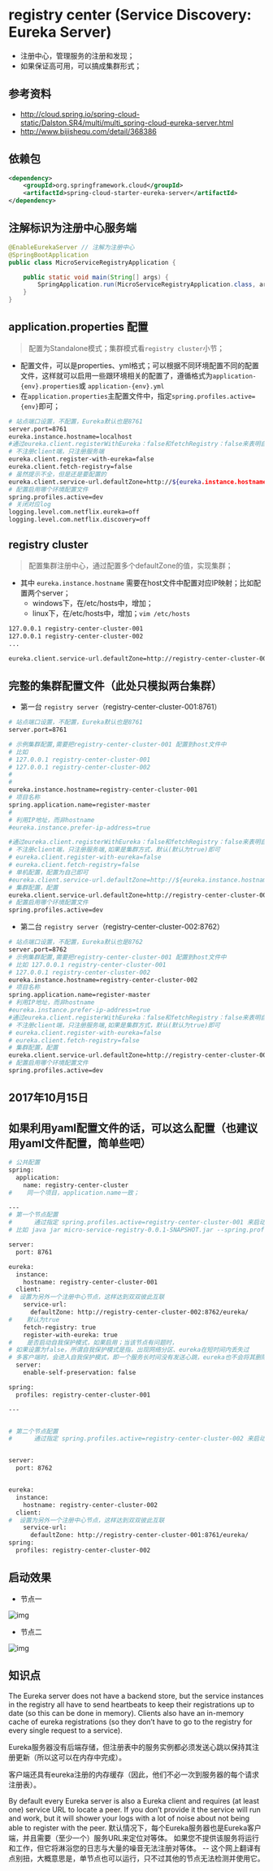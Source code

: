 # registry center (Service Discovery: Eureka Server)

* 注册中心，管理服务的注册和发现；
* 如果保证高可用，可以搞成集群形式；

## 参考资料

* http://cloud.spring.io/spring-cloud-static/Dalston.SR4/multi/multi_spring-cloud-eureka-server.html
* http://www.bijishequ.com/detail/368386

## 依赖包

```XML
<dependency>
    <groupId>org.springframework.cloud</groupId>
	<artifactId>spring-cloud-starter-eureka-server</artifactId>
</dependency>
```

## 注解标识为注册中心服务端

```java
@EnableEurekaServer // 注解为注册中心
@SpringBootApplication
public class MicroServiceRegistryApplication {

    public static void main(String[] args) {
        SpringApplication.run(MicroServiceRegistryApplication.class, args);
    }
}

```


## application.properties 配置

> 配置为Standalone模式；集群模式看`registry cluster`小节；

* 配置文件，可以是properties、yml格式；可以根据不同环境配置不同的配置文件，这样就可以启用一些跟环境相关的配置了，遵循格式为`application-{env}.properties`或 `application-{env}.yml`
* 在`application.properties`主配置文件中，指定`spring.profiles.active={env}`即可；

```bash
# 站点端口设置，不配置，Eureka默认也是8761
server.port=8761
eureka.instance.hostname=localhost
#通过eureka.client.registerWithEureka：false和fetchRegistry：false来表明自己是一个eureka server.
# 不注册client端，只注册服务端
eureka.client.register-with-eureka=false
eureka.client.fetch-registry=false
# 虽然提示不全，但是还是要配置的
eureka.client.service-url.defaultZone=http://${eureka.instance.hostname}:${server.port}/eureka/
# 配置启用哪个环境配置文件
spring.profiles.active=dev
# 关闭对应log
logging.level.com.netflix.eureka=off
logging.level.com.netflix.discovery=off
```

## registry cluster

> 配置集群注册中心，通过配置多个defaultZone的值，实现集群；
* 其中 `eureka.instance.hostname` 需要在host文件中配置对应IP映射；比如配置两个server；
  * windows下，在/etc/hosts中，增加；
  * linux下，在/etc/hosts中，增加；`vim /etc/hosts`

```bash
127.0.0.1 registry-center-cluster-001
127.0.0.1 registry-center-cluster-002
...
```

```bash
eureka.client.service-url.defaultZone=http://registry-center-cluster-002:8762/eureka/,http://registry-center-cluster-001:8761/eureka/
```

## 完整的集群配置文件（此处只模拟两台集群）

* 第一台 `registry server`（registry-center-cluster-001:8761）

```bash
# 站点端口设置，不配置，Eureka默认也是8761
server.port=8761

# 示例集群配置,需要把registry-center-cluster-001 配置到host文件中
# 比如 
# 127.0.0.1 registry-center-cluster-001
# 127.0.0.1 registry-center-cluster-002
#
#
eureka.instance.hostname=registry-center-cluster-001
# 项目名称
spring.application.name=register-master
#
# 利用IP地址，而非hostname
#eureka.instance.prefer-ip-address=true

#通过eureka.client.registerWithEureka：false和fetchRegistry：false来表明自己是一个eureka server.
# 不注册client端，只注册服务端,如果是集群方式，默认(默认为true)即可
# eureka.client.register-with-eureka=false
# eureka.client.fetch-registry=false
# 单机配置，配置为自己即可
#eureka.client.service-url.defaultZone=http://${eureka.instance.hostname}:${server.port}/eureka/
# 集群配置，配置
eureka.client.service-url.defaultZone=http://registry-center-cluster-002:8762/eureka/
# 配置启用哪个环境配置文件
spring.profiles.active=dev

```

* 第二台 `registry server`（registry-center-cluster-002:8762）

```bash
# 站点端口设置，不配置，Eureka默认也是8762
server.port=8762
# 示例集群配置,需要把registry-center-cluster-001 配置到host文件中
# 比如 127.0.0.1 registry-center-cluster-001
# 127.0.0.1 registry-center-cluster-002
eureka.instance.hostname=registry-center-cluster-002
# 项目名称
spring.application.name=register-master
# 利用IP地址，而非hostname
#eureka.instance.prefer-ip-address=true
#通过eureka.client.registerWithEureka：false和fetchRegistry：false来表明自己是一个eureka server.
# 不注册client端，只注册服务端,如果是集群方式，默认(默认为true)即可
# eureka.client.register-with-eureka=false
# eureka.client.fetch-registry=false
# 集群配置，配置
eureka.client.service-url.defaultZone=http://registry-center-cluster-001:8761/eureka/
# 配置启用哪个环境配置文件
spring.profiles.active=dev

```

## 2017年10月15日

## 如果利用yaml配置文件的话，可以这么配置（也建议用yaml文件配置，简单些吧）

```bash
# 公共配置
spring:
  application:
    name: registry-center-cluster
#    同一个项目，application.name一致；

---
# 第一个节点配置
#      通过指定 spring.profiles.active=registry-center-cluster-001 来启动第一个节点
# 比如 java jar micro-service-registry-0.0.1-SNAPSHOT.jar --spring.profiles.active=registry-center-cluster-001

server:
  port: 8761

eureka:
  instance:
    hostname: registry-center-cluster-001
  client:
#  设置为另外一个注册中心节点，这样达到双双彼此互联
    service-url:
      defaultZone: http://registry-center-cluster-002:8762/eureka/
#    默认为true
    fetch-registry: true
    register-with-eureka: true
#    是否启动自我保护模式，如果启用；当该节点有问题时，
# 如果设置为false，所谓自我保护模式是指，出现网络分区、eureka在短时间内丢失过
# 多客户端时，会进入自我保护模式，即一个服务长时间没有发送心跳，eureka也不会将其删除。默认为true
  server:
    enable-self-preservation: false

spring:
  profiles: registry-center-cluster-001

---


# 第二个节点配置
#      通过指定 spring.profiles.active=registry-center-cluster-002 来启动第二个节点


server:
  port: 8762


eureka:
  instance:
    hostname: registry-center-cluster-002
  client:
#  设置为另外一个注册中心节点，这样达到双双彼此互联
    service-url:
      defaultZone: http://registry-center-cluster-001:8761/eureka/
spring:
  profiles: registry-center-cluster-002
```

## 启动效果

* 节点一

![img](ha-registry-center-cluster-1.png)

* 节点二

![img](ha-registry-center-cluster-2.png)

## 知识点

The Eureka server does not have a backend store, but the service instances in the registry all have to send heartbeats to keep their registrations up to date (so this can be done in memory). Clients also have an in-memory cache of eureka registrations (so they don’t have to go to the registry for every single request to a service).

Eureka服务器没有后端存储，但注册表中的服务实例都必须发送心跳以保持其注册更新（所以这可以在内存中完成）。 

客户端还具有eureka注册的内存缓存（因此，他们不必一次到服务器的每个请求注册表）。

By default every Eureka server is also a Eureka client and requires (at least one) service URL to locate a peer. If you don’t provide it the service will run and work, but it will shower your logs with a lot of noise about not being able to register with the peer.
默认情况下，每个Eureka服务器也是Eureka客户端，并且需要（至少一个）服务URL来定位对等体。 如果您不提供该服务将运行和工作，但它将淋浴您的日志与大量的噪音无法注册对等体。
-- 这个网上翻译有点别扭，大概意思是，单节点也可以运行，只不过其他的节点无法检测并使用它。